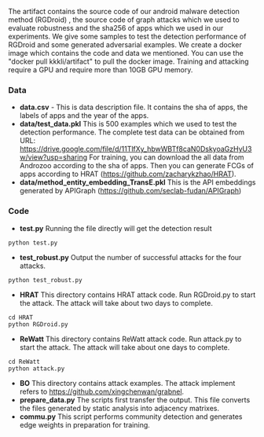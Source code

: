 The artifact contains the source code of our android malware detection method (RGDroid) , the source code of graph attacks which we used to evaluate robustness and the sha256 of apps which we used in our experiments. We give some samples to test the detection performance of RGDroid and some generated adversarial examples. We create a docker image which contains the code and data we mentioned. You can use the "docker pull kkkli/artifact" to pull the docker image. Training and attacking require a GPU and  require more than 10GB GPU memory.
### Data
* **data.csv** - This is data description file. It contains the sha of apps,  the labels of apps and the year of the apps.
* **data/test_data.pkl** This is 500 examples which we used to test the detection performance. The complete test data can be obtained from URL: https://drive.google.com/file/d/11TlfXy_hbwWBTf8caN0DskyoaGzHyU3w/view?usp=sharing
For training, you can download the all data from Androzoo according to the sha of apps. Then you can generate FCGs of apps according to HRAT (https://github.com/zacharykzhao/HRAT). 
* **data/method_entity_embedding_TransE.pkl** This is the API embeddings generated by APIGraph (https://github.com/seclab-fudan/APIGraph)
### Code
* **test.py**  Running the file directly will get the detection result
```
python test.py
```
* **test_robust.py** Output the number of successful attacks for the four attacks. 
```
python test_robust.py
```
* **HRAT** This directory contains HRAT attack code. Run RGDroid.py to start the attack. The attack will take about two days to complete.
```
cd HRAT
python RGDroid.py
```
* **ReWatt** This directory contains ReWatt attack code. Run attack.py to start the attack. The attack will take about one days to complete.
```
cd ReWatt
python attack.py
```
* **BO** This directory contains attack examples. The attack implement refers to https://github.com/xingchenwan/grabnel.
* **prepare_data.py** The scripts first transfer the output. This file converts the files generated by static analysis into adjacency matrixes.
* **commu.py** This script performs community detection and generates edge weights in preparation for  training.



